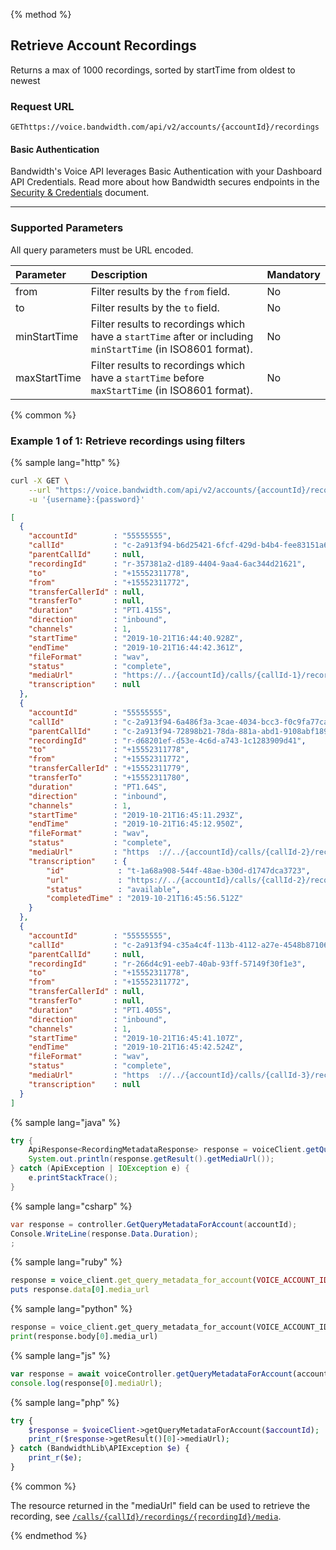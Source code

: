 {% method %}

## Retrieve Account Recordings
Returns a max of 1000 recordings, sorted by startTime from oldest to newest

### Request URL

<code class="get">GET</code>`https://voice.bandwidth.com/api/v2/accounts/{accountId}/recordings`

#### Basic Authentication

Bandwidth's Voice API leverages Basic Authentication with your Dashboard API Credentials. Read more about how Bandwidth secures endpoints in the [Security & Credentials](../../../guides/accountCredentials.md) document.

---

### Supported Parameters

All query parameters must be URL encoded.

| Parameter    | Description                                                                                                  | Mandatory |
|:-------------|:-------------------------------------------------------------------------------------------------------------|:----------|
| from         | Filter results by the `from` field.                                                                          | No        |
| to           | Filter results by the `to` field.                                                                            | No        |
| minStartTime | Filter results to recordings which have a `startTime` after or including `minStartTime` (in ISO8601 format). | No        |
| maxStartTime | Filter results to recordings which have a `startTime` before `maxStartTime` (in ISO8601 format).             | No        |

{% common %}

### Example 1 of 1: Retrieve recordings using filters

{% sample lang="http" %}

```bash
curl -X GET \
    --url "https://voice.bandwidth.com/api/v2/accounts/{accountId}/recordings?from={from}&to={to}&minStartTime={minStartTime}&maxStartTime={maxStartTime}" \
    -u '{username}:{password}'
```

```json
[
  {
    "accountId"        : "55555555",
    "callId"           : "c-2a913f94-b6d25421-6fcf-429d-b4b4-fee83151a688",
    "parentCallId"     : null,
    "recordingId"      : "r-357381a2-d189-4404-9aa4-6ac344d21621",
    "to"               : "+15552311778",
    "from"             : "+15552311772",
    "transferCallerId" : null,
    "transferTo"       : null,
    "duration"         : "PT1.415S",
    "direction"        : "inbound",
    "channels"         : 1,
    "startTime"        : "2019-10-21T16:44:40.928Z",
    "endTime"          : "2019-10-21T16:44:42.361Z",
    "fileFormat"       : "wav",
    "status"           : "complete",
    "mediaUrl"         : "https://../{accountId}/calls/{callId-1}/recordings/{recordingId}/media",
    "transcription"    : null
  },
  {
    "accountId"        : "55555555",
    "callId"           : "c-2a913f94-6a486f3a-3cae-4034-bcc3-f0c9fa77ca2f",
    "parentCallId"     : "c-2a913f94-72898b21-78da-881a-abd1-9108abf189a0",
    "recordingId"      : "r-d68201ef-d53e-4c6d-a743-1c1283909d41",
    "to"               : "+15552311778",
    "from"             : "+15552311772",
    "transferCallerId" : "+15552311779",
    "transferTo"       : "+15552311780",
    "duration"         : "PT1.64S",
    "direction"        : "inbound",
    "channels"         : 1,
    "startTime"        : "2019-10-21T16:45:11.293Z",
    "endTime"          : "2019-10-21T16:45:12.950Z",
    "fileFormat"       : "wav",
    "status"           : "complete",
    "mediaUrl"         : "https  ://../{accountId}/calls/{callId-2}/recordings/{recordingId}/media",
    "transcription"    : {
        "id"            : "t-1a68a908-544f-48ae-b30d-d1747dca3723",
        "url"           : "https://../{accountId}/calls/{callId-2}/recordings/{recordingId}/transcription",
        "status"        : "available",
        "completedTime" : "2019-10-21T16:45:56.512Z"
    }
  },
  {
    "accountId"        : "55555555",
    "callId"           : "c-2a913f94-c35a4c4f-113b-4112-a27e-4548b87106d1",
    "parentCallId"     : null,
    "recordingId"      : "r-266d4c91-eeb7-40ab-93ff-57149f30f1e3",
    "to"               : "+15552311778",
    "from"             : "+15552311772",
    "transferCallerId" : null,
    "transferTo"       : null,
    "duration"         : "PT1.405S",
    "direction"        : "inbound",
    "channels"         : 1,
    "startTime"        : "2019-10-21T16:45:41.107Z",
    "endTime"          : "2019-10-21T16:45:42.524Z",
    "fileFormat"       : "wav",
    "status"           : "complete",
    "mediaUrl"         : "https  ://../{accountId}/calls/{callId-3}/recordings/{recordingId}/media",
    "transcription"    : null
  }
]
```

{% sample lang="java" %}

```java
try {
    ApiResponse<RecordingMetadataResponse> response = voiceClient.getQueryMetadataForAccount(VOICE_ACCOUNT_ID);
    System.out.println(response.getResult().getMediaUrl());
} catch (ApiException | IOException e) {
    e.printStackTrace();
}
```

{% sample lang="csharp" %}

```csharp
var response = controller.GetQueryMetadataForAccount(accountId);
Console.WriteLine(response.Data.Duration);
;
```

{% sample lang="ruby" %}

```ruby
response = voice_client.get_query_metadata_for_account(VOICE_ACCOUNT_ID)
puts response.data[0].media_url
```

{% sample lang="python" %}

```python
response = voice_client.get_query_metadata_for_account(VOICE_ACCOUNT_ID)
print(response.body[0].media_url)
```

{% sample lang="js" %}

```js
var response = await voiceController.getQueryMetadataForAccount(accountId);
console.log(response[0].mediaUrl);
```

{% sample lang="php" %}

```php
try {
    $response = $voiceClient->getQueryMetadataForAccount($accountId);
    print_r($response->getResult()[0]->mediaUrl);
} catch (BandwidthLib\APIException $e) {
    print_r($e);
}
```

{% common %}

The resource returned in the "mediaUrl" field can be used to retrieve the recording, see [`/calls/{callId}/recordings/{recordingId}/media`](getCallsCallIdRecordingsRecordingIdMedia.md).

{% endmethod %}
